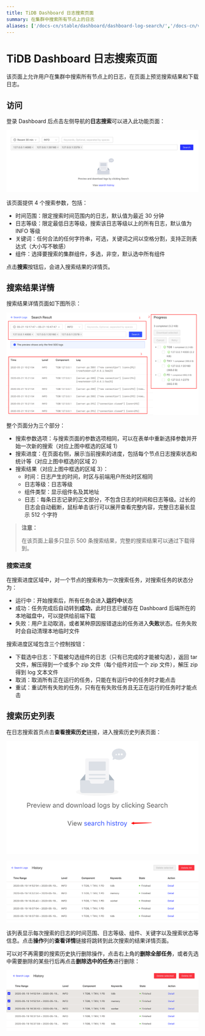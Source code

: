 ```yaml
---
title: TiDB Dashboard 日志搜索页面
summary: 在集群中搜索所有节点上的日志
aliases: ['/docs-cn/stable/dashboard/dashboard-log-search/','/docs-cn/v4.0/dashboard/dashboard-log-search/']
---
```


# TiDB Dashboard 日志搜索页面

该页面上允许用户在集群中搜索所有节点上的日志，在页面上预览搜索结果和下载日志。

## 访问

登录 Dashboard 后点击左侧导航的**日志搜索**可以进入此功能页面：

![日志搜索首页](/media/dashboard/dashboard-log-search-home.png)

该页面提供 4 个搜索参数，包括：

- 时间范围：限定搜索时间范围内的日志，默认值为最近 30 分钟
- 日志等级：限定最低日志等级，搜索该日志等级以上的所有日志，默认值为 INFO 等级
- 关键词：任何合法的任何字符串，可选，关键词之间以空格分割，支持正则表达式（大小写不敏感）
- 组件：选择要搜索的集群组件，多选，非空，默认选中所有组件

点击**搜索**按钮后，会进入搜索结果的详情页。

## 搜索结果详情

搜索结果详情页面如下图所示：

![搜索结果](/media/dashboard/dashboard-log-search-result.png)

整个页面分为三个部分：

- 搜索参数选项：与搜索页面的参数选项相同，可以在表单中重新选择参数并开始一次新的搜索（对应上图中框选的区域 1）
- 搜索进度：在页面右侧，展示当前搜索的进度，包括每个节点日志搜索状态和统计等（对应上图中框选的区域 2）
- 搜索结果（对应上图中框选的区域 3）：
    - 时间：日志产生的时间，时区与前端用户所处时区相同
    - 日志等级：日志等级
    - 组件类型：显示组件名及其地址
    - 日志：每条日志记录的正文部分，不包含日志的时间和日志等级。过长的日志会自动截断，鼠标单击该行可以展开查看完整内容，完整日志最长显示 512 个字符

> **注意：**
>
> 在该页面上最多只显示 500 条搜索结果，完整的搜索结果可以通过下载得到。

### 搜索进度

在搜索进度区域中，对一个节点的搜索称为一次搜索任务，对搜索任务的状态分为：

- 运行中：开始搜索后，所有任务会进入**运行中**状态
- 成功：任务完成后自动转到**成功**，此时日志已缓存在 Dashboard 后端所在的本地磁盘中，可以提供给前端下载
- 失败：用户主动取消，或者某种原因报错退出的任务进入**失败**状态。任务失败时会自动清理本地临时文件

搜索进度区域包含三个控制按钮：

- 下载选中日志：下载被勾选组件的日志（只有已完成的才能被勾选），返回 tar 文件，解压得到一个或多个 zip 文件（每个组件对应一个 zip 文件），解压 zip 得到 log 文本文件
- 取消：取消所有正在运行的任务，只能在有运行中的任务时才能点击
- 重试：重试所有失败的任务，只有在有失败任务且无正在运行的任务时才能点击

## 搜索历史列表

在日志搜索首页点击**查看搜索历史**链接，进入搜索历史列表页面：

![搜索历史入口](/media/dashboard/dashboard-log-search-history-entry.png)

![搜索历史列表](/media/dashboard/dashboard-log-search-history.png)

该列表显示每次搜索的日志的时间范围、日志等级、组件、关键字以及搜索状态等信息。点击**操作**列的**查看详情**链接将跳转到此次搜索的结果详情页面。

可以对不再需要的搜索历史执行删除操作，点击右上角的**删除全部任务**，或者先选中需要删除的某些行后再点击**删除选中的任务**进行删除：

![删除搜索历史](/media/dashboard/dashboard-log-search-delete-history.png)
